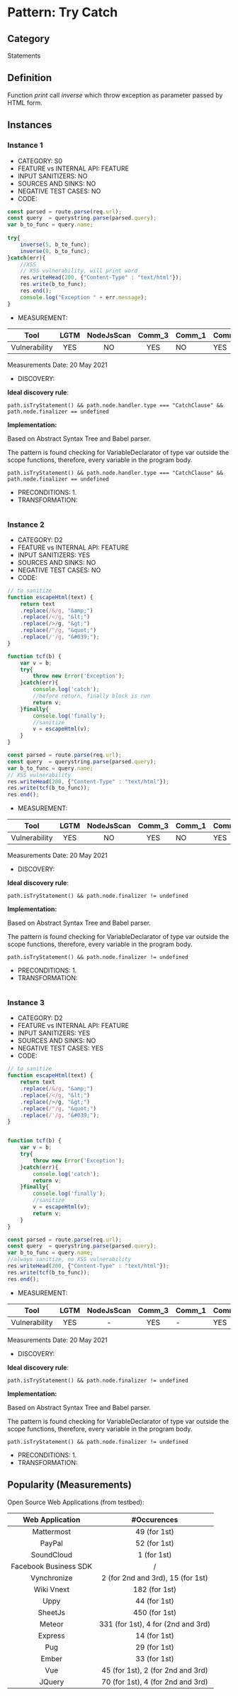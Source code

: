 # Pattern: Try Catch

## Category

Statements

## Definition

Function _print_ call _inverse_ which throw exception as parameter passed by HTML form.

## Instances

### Instance 1

- CATEGORY: S0
- FEATURE vs INTERNAL API: FEATURE
- INPUT SANITIZERS: NO
- SOURCES AND SINKS: NO
- NEGATIVE TEST CASES: NO
- CODE:

```javascript
const parsed = route.parse(req.url);
const query  = querystring.parse(parsed.query);
var b_to_func = query.name;
	    
try{
    inverse(5, b_to_func);
    inverse(0, b_to_func);
}catch(err){
    //XSS
    // XSS vulnerability, will print word
    res.writeHead(200, {"Content-Type" : "text/html"});
    res.write(b_to_func);
    res.end();
    console.log("Exception " + err.message);
}
```

- MEASUREMENT:

|     Tool      | LGTM | NodeJsScan | Comm_3 | Comm_1 | Comm_2 | Vulnerable |
| :-----------: | :--: | :--------: | :------: | ------- | --------- | ---------- |
| Vulnerability | YES  |    NO      | YES         | NO | YES | YES        |
Measurements Date: 20 May 2021

- DISCOVERY:



**Ideal discovery rule**:

```
path.isTryStatement() && path.node.handler.type === "CatchClause" && path.node.finalizer == undefined
```

**Implementation:**

Based on Abstract Syntax Tree and Babel parser.

The pattern is found checking for VariableDeclarator of type var outside the scope functions, therefore, every variable in the program body.

```
path.isTryStatement() && path.node.handler.type === "CatchClause" && path.node.finalizer == undefined
```



- PRECONDITIONS:
   1.
- TRANSFORMATION:
```
```
### Instance 2

- CATEGORY: D2
- FEATURE vs INTERNAL API: FEATURE
- INPUT SANITIZERS: YES
- SOURCES AND SINKS: NO
- NEGATIVE TEST CASES: NO
- CODE:

```javascript
// to sanitize
function escapeHtml(text) {
	return text
	.replace(/&/g, "&amp;")
	.replace(/</g, "&lt;")
	.replace(/>/g, "&gt;")
	.replace(/"/g, "&quot;")
	.replace(/'/g, "&#039;");
}

function tcf(b) {
	var v = b;
	try{
		throw new Error('Exception');
	}catch(err){
		console.log('catch');
		//before return, finally block is run
		return v;
	}finally{
		console.log('finally');
		//sanitize
		v = escapeHtml(v);
	}
}

const parsed = route.parse(req.url);
const query  = querystring.parse(parsed.query);
var b_to_func = query.name;
// XSS vulnerability
res.writeHead(200, {"Content-Type" : "text/html"});
res.write(tcf(b_to_func)); 
res.end();
```

- MEASUREMENT:

|     Tool      | LGTM | NodeJsScan | Comm_3 | Comm_1 | Comm_2 | Vulnerable |
| :-----------: | :--: | :--------: | :------: | ------- | --------- | ---------- |
| Vulnerability | YES  |    NO      |    YES      | NO | YES | YES        |
Measurements Date: 20 May 2021

- DISCOVERY:



**Ideal discovery rule**:

```
path.isTryStatement() && path.node.finalizer != undefined
```

**Implementation:**

Based on Abstract Syntax Tree and Babel parser.

The pattern is found checking for VariableDeclarator of type var outside the scope functions, therefore, every variable in the program body.

```
path.isTryStatement() && path.node.finalizer != undefined
```



- PRECONDITIONS:
   1.
- TRANSFORMATION:
```
```
### Instance 3

- CATEGORY: D2
- FEATURE vs INTERNAL API: FEATURE
- INPUT SANITIZERS: YES
- SOURCES AND SINKS: NO
- NEGATIVE TEST CASES: YES
- CODE:

```javascript
// to sanitize
function escapeHtml(text) {
	return text
	.replace(/&/g, "&amp;")
	.replace(/</g, "&lt;")
	.replace(/>/g, "&gt;")
	.replace(/"/g, "&quot;")
	.replace(/'/g, "&#039;");
}


function tcf(b) {
	var v = b;
	try{
		throw new Error('Exception');
	}catch(err){
		console.log('catch');
		return v;
	}finally{
		console.log('finally');
		//sanitize
		v = escapeHtml(v);
		return v;
	}
}

const parsed = route.parse(req.url);
const query  = querystring.parse(parsed.query);
var b_to_func = query.name;
//always sanitize, no XSS vulnerability
res.writeHead(200, {"Content-Type" : "text/html"});
res.write(tcf(b_to_func));
res.end();
```

- MEASUREMENT:

|     Tool      | LGTM | NodeJsScan | Comm_3 | Comm_1 | Comm_2 | Vulnerable |
| :-----------: | :--: | :--------: | :------: | ------- | --------- | ---------- |
| Vulnerability | YES  |    -       | YES         | - | YES | NO         |
Measurements Date: 20 May 2021

- DISCOVERY:



**Ideal discovery rule**:

```
path.isTryStatement() && path.node.finalizer != undefined
```

**Implementation:**

Based on Abstract Syntax Tree and Babel parser.

The pattern is found checking for VariableDeclarator of type var outside the scope functions, therefore, every variable in the program body.

```
path.isTryStatement() && path.node.finalizer != undefined
```



- PRECONDITIONS:
   1.
- TRANSFORMATION:

## Popularity (Measurements)

Open Source Web Applications (from testbed):

|    Web Application    |            #Occurences             |
| :-------------------: | :--------------------------------: |
|      Mattermost       |            49 (for 1st)            |
|        PayPal         |            52 (for 1st)            |
|      SoundCloud       |            1 (for 1st)             |
| Facebook Business SDK |                 /                  |
|      Vynchronize      | 2 (for 2nd and 3rd), 15 (for 1st)  |
|      Wiki Vnext       |           182 (for 1st)            |
|         Uppy          |            44 (for 1st)            |
|        SheetJs        |           450 (for 1st)            |
|        Meteor         | 331 (for 1st), 4 for (2nd and 3rd) |
|        Express        |            14 (for 1st)            |
|          Pug          |            29 (for 1st)            |
|         Ember         |            33 (for 1st)            |
|          Vue          | 45 (for 1st), 2 (for 2nd and 3rd)  |
|        JQuery         | 70 (for 1st), 4 (for 2nd and 3rd)  |

